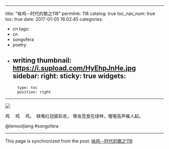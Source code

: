 
---
title: "咏鸡--时代的歌之118"
permlink: 118
catalog: true
toc_nav_num: true
toc: true
date: 2017-01-05 16:02:45
categories:
- cn
tags:
- cn
- songofera
- poetry
- writing
thumbnail: https://i.supload.com/HyEhpJnHe.jpg
sidebar:
    right:
        sticky: true
widgets:
    -
        type: toc
        position: right
---


![](https://i.supload.com/HyEhpJnHe.jpg)

鸡　   鸡　 鸡，　铁嘴红冠披彩衣，
啄虫觅食在绿林，喔喔高声催人起。

  @lemooljiang       #songofera

- - -

This page is synchronized from the post: [咏鸡--时代的歌之118](https://steemit.com/@lemooljiang/118)
